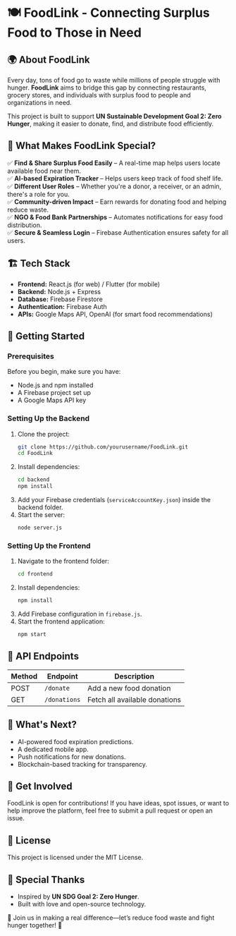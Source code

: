 # 🍽️ FoodLink - Connecting Surplus Food to Those in Need

## 🌍 About FoodLink
Every day, tons of food go to waste while millions of people struggle with hunger. **FoodLink** aims to bridge this gap by connecting restaurants, grocery stores, and individuals with surplus food to people and organizations in need. 

This project is built to support **UN Sustainable Development Goal 2: Zero Hunger**, making it easier to donate, find, and distribute food efficiently.

## 🎯 What Makes FoodLink Special?
✅ **Find & Share Surplus Food Easily** – A real-time map helps users locate available food near them.  
✅ **AI-based Expiration Tracker** – Helps users keep track of food shelf life.  
✅ **Different User Roles** – Whether you're a donor, a receiver, or an admin, there's a role for you.  
✅ **Community-driven Impact** – Earn rewards for donating food and helping reduce waste.  
✅ **NGO & Food Bank Partnerships** – Automates notifications for easy food distribution.  
✅ **Secure & Seamless Login** – Firebase Authentication ensures safety for all users.

## 🏗️ Tech Stack
- **Frontend:** React.js (for web) / Flutter (for mobile)
- **Backend:** Node.js + Express
- **Database:** Firebase Firestore
- **Authentication:** Firebase Auth
- **APIs:** Google Maps API, OpenAI (for smart food recommendations)

## 🚀 Getting Started
### Prerequisites
Before you begin, make sure you have:
- Node.js and npm installed
- A Firebase project set up
- A Google Maps API key

### Setting Up the Backend
1. Clone the project:
   ```sh
   git clone https://github.com/yourusername/FoodLink.git
   cd FoodLink
   ```
2. Install dependencies:
   ```sh
   cd backend
   npm install
   ```
3. Add your Firebase credentials (`serviceAccountKey.json`) inside the backend folder.
4. Start the server:
   ```sh
   node server.js
   ```

### Setting Up the Frontend
1. Navigate to the frontend folder:
   ```sh
   cd frontend
   ```
2. Install dependencies:
   ```sh
   npm install
   ```
3. Add Firebase configuration in `firebase.js`.
4. Start the frontend application:
   ```sh
   npm start
   ```

## 📜 API Endpoints
| Method | Endpoint        | Description                     |
|--------|----------------|---------------------------------|
| POST   | `/donate`      | Add a new food donation        |
| GET    | `/donations`   | Fetch all available donations  |

## 🌟 What's Next?
- AI-powered food expiration predictions.
- A dedicated mobile app.
- Push notifications for new donations.
- Blockchain-based tracking for transparency.

## 🤝 Get Involved
FoodLink is open for contributions! If you have ideas, spot issues, or want to help improve the platform, feel free to submit a pull request or open an issue.

## 📜 License
This project is licensed under the MIT License.

## 🙌 Special Thanks
- Inspired by **UN SDG Goal 2: Zero Hunger**.
- Built with love and open-source technology.

🚀 Join us in making a real difference—let’s reduce food waste and fight hunger together! 🌱

